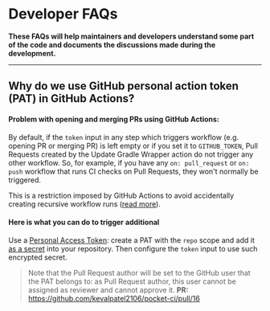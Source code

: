 # Developer FAQs

**These FAQs will help maintainers and developers understand some part of the code and documents the discussions made during the development.**

---
## Why do we use GitHub personal action token (PAT) in GitHub Actions?

#### Problem with opening and merging PRs using GitHub Actions:
By default, if the `token` input in any step which triggers workflow (e.g. opening PR or merging PR) is left empty or if you set it to `GITHUB_TOKEN`, Pull Requests created by the Update Gradle Wrapper action do not trigger any other workflow. So, for example, if you have any `on: pull_request` or `on: push` workflow that runs CI checks on Pull Requests, they won't normally be triggered.

This is a restriction imposed by GitHub Actions to avoid accidentally creating recursive workflow runs ([read more](https://docs.github.com/en/actions/reference/events-that-trigger-workflows#triggering-new-workflows-using-a-personal-access-token)).

#### Here is what you can do to trigger additional

Use a [Personal Access Token](https://docs.github.com/en/github/authenticating-to-github/creating-a-personal-access-token): create a PAT with the `repo` scope and add it [as a secret](https://docs.github.com/en/actions/reference/encrypted-secrets#creating-encrypted-secrets-for-a-repository) into your repository. Then configure the `token` input to use such encrypted secret.
> Note that the Pull Request author will be set to the GitHub user that the PAT belongs to: as Pull Request author, this user cannot be assigned as reviewer and cannot approve it.
**PR:** https://github.com/kevalpatel2106/pocket-ci/pull/16
